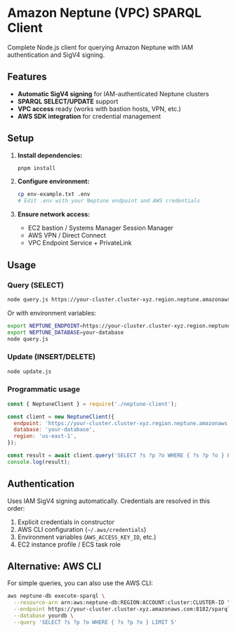 # Amazon Neptune (VPC) SPARQL Client

Complete Node.js client for querying Amazon Neptune with IAM authentication and SigV4 signing.

## Features

- **Automatic SigV4 signing** for IAM-authenticated Neptune clusters
- **SPARQL SELECT/UPDATE** support
- **VPC access** ready (works with bastion hosts, VPN, etc.)
- **AWS SDK integration** for credential management

## Setup

1. **Install dependencies:**
   ```bash
   pnpm install
   ```

2. **Configure environment:**
   ```bash
   cp env-example.txt .env
   # Edit .env with your Neptune endpoint and AWS credentials
   ```

3. **Ensure network access:**
   - EC2 bastion / Systems Manager Session Manager
   - AWS VPN / Direct Connect
   - VPC Endpoint Service + PrivateLink

## Usage

### Query (SELECT)

```bash
node query.js https://your-cluster.cluster-xyz.region.neptune.amazonaws.com:8182 your-database
```

Or with environment variables:

```bash
export NEPTUNE_ENDPOINT=https://your-cluster.cluster-xyz.region.neptune.amazonaws.com:8182
export NEPTUNE_DATABASE=your-database
node query.js
```

### Update (INSERT/DELETE)

```bash
node update.js
```

### Programmatic usage

```javascript
const { NeptuneClient } = require('./neptune-client');

const client = new NeptuneClient({
  endpoint: 'https://your-cluster.cluster-xyz.region.neptune.amazonaws.com:8182',
  database: 'your-database',
  region: 'us-east-1',
});

const result = await client.query('SELECT ?s ?p ?o WHERE { ?s ?p ?o } LIMIT 5');
console.log(result);
```

## Authentication

Uses IAM SigV4 signing automatically. Credentials are resolved in this order:

1. Explicit credentials in constructor
2. AWS CLI configuration (`~/.aws/credentials`)
3. Environment variables (`AWS_ACCESS_KEY_ID`, etc.)
4. EC2 instance profile / ECS task role

## Alternative: AWS CLI

For simple queries, you can also use the AWS CLI:

```bash
aws neptune-db execute-sparql \
  --resource-arn arn:aws:neptune-db:REGION:ACCOUNT:cluster:CLUSTER-ID \
  --endpoint https://your-cluster.cluster-xyz.amazonaws.com:8182/sparql \
  --database yourdb \
  --query 'SELECT ?s ?p ?o WHERE { ?s ?p ?o } LIMIT 5'
```
